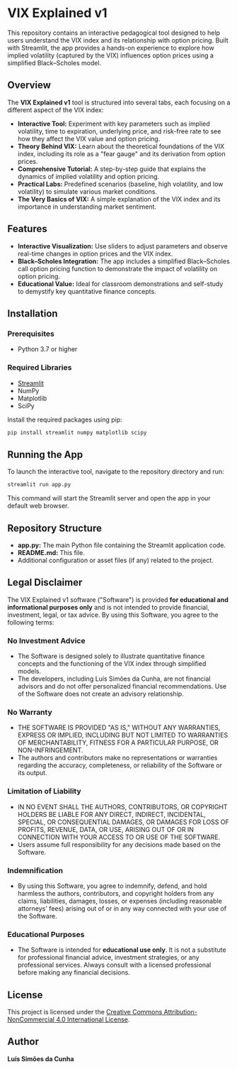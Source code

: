 # VIX Explained v1

This repository contains an interactive pedagogical tool designed to help users understand the VIX index and its relationship with option pricing. Built with Streamlit, the app provides a hands-on experience to explore how implied volatility (captured by the VIX) influences option prices using a simplified Black–Scholes model.

## Overview

The **VIX Explained v1** tool is structured into several tabs, each focusing on a different aspect of the VIX index:

- **Interactive Tool:** Experiment with key parameters such as implied volatility, time to expiration, underlying price, and risk-free rate to see how they affect the VIX value and option pricing.
- **Theory Behind VIX:** Learn about the theoretical foundations of the VIX index, including its role as a "fear gauge" and its derivation from option prices.
- **Comprehensive Tutorial:** A step-by-step guide that explains the dynamics of implied volatility and option pricing.
- **Practical Labs:** Predefined scenarios (baseline, high volatility, and low volatility) to simulate various market conditions.
- **The Very Basics of VIX:** A simple explanation of the VIX index and its importance in understanding market sentiment.

## Features

- **Interactive Visualization:** Use sliders to adjust parameters and observe real-time changes in option prices and the VIX index.
- **Black–Scholes Integration:** The app includes a simplified Black–Scholes call option pricing function to demonstrate the impact of volatility on option pricing.
- **Educational Value:** Ideal for classroom demonstrations and self-study to demystify key quantitative finance concepts.

## Installation

### Prerequisites

- Python 3.7 or higher

### Required Libraries

- [Streamlit](https://streamlit.io/)
- NumPy
- Matplotlib
- SciPy

Install the required packages using pip:

```bash
pip install streamlit numpy matplotlib scipy
```

## Running the App

To launch the interactive tool, navigate to the repository directory and run:

```bash
streamlit run app.py
```

This command will start the Streamlit server and open the app in your default web browser.

## Repository Structure

- **app.py:** The main Python file containing the Streamlit application code.
- **README.md:** This file.
- Additional configuration or asset files (if any) related to the project.

## Legal Disclaimer

The VIX Explained v1 software ("Software") is provided **for educational and informational purposes only** and is not intended to provide financial, investment, legal, or tax advice. By using this Software, you agree to the following terms:

### No Investment Advice

- The Software is designed solely to illustrate quantitative finance concepts and the functioning of the VIX index through simplified models.
- The developers, including Luís Simões da Cunha, are not financial advisors and do not offer personalized financial recommendations. Use of the Software does not create an advisory relationship.

### No Warranty

- THE SOFTWARE IS PROVIDED "AS IS," WITHOUT ANY WARRANTIES, EXPRESS OR IMPLIED, INCLUDING BUT NOT LIMITED TO WARRANTIES OF MERCHANTABILITY, FITNESS FOR A PARTICULAR PURPOSE, OR NON-INFRINGEMENT.
- The authors and contributors make no representations or warranties regarding the accuracy, completeness, or reliability of the Software or its output.

### Limitation of Liability

- IN NO EVENT SHALL THE AUTHORS, CONTRIBUTORS, OR COPYRIGHT HOLDERS BE LIABLE FOR ANY DIRECT, INDIRECT, INCIDENTAL, SPECIAL, OR CONSEQUENTIAL DAMAGES, OR DAMAGES FOR LOSS OF PROFITS, REVENUE, DATA, OR USE, ARISING OUT OF OR IN CONNECTION WITH YOUR ACCESS TO OR USE OF THE SOFTWARE.
- Users assume full responsibility for any decisions made based on the Software.

### Indemnification

- By using this Software, you agree to indemnify, defend, and hold harmless the authors, contributors, and copyright holders from any claims, liabilities, damages, losses, or expenses (including reasonable attorneys' fees) arising out of or in any way connected with your use of the Software.

### Educational Purposes

- The Software is intended for **educational use only**. It is not a substitute for professional financial advice, investment strategies, or any professional services. Always consult with a licensed professional before making any financial decisions.

## License

This project is licensed under the [Creative Commons Attribution-NonCommercial 4.0 International License](https://creativecommons.org/licenses/by-nc/4.0/).

## Author

**Luís Simões da Cunha**

